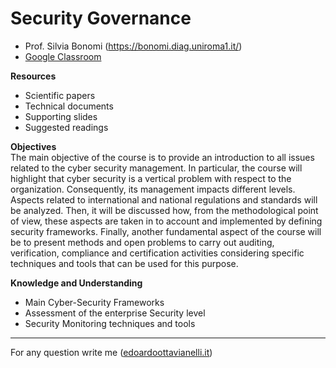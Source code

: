 # Security Governance

- Prof. Silvia Bonomi (https://bonomi.diag.uniroma1.it/)
- [Google Classroom](https://classroom.google.com/u/0/c/MzkwODQwOTUyMDU2) 

**Resources**  
- Scientific papers
- Technical documents
- Supporting slides
- Suggested readings

**Objectives**  
The main objective of the course is to provide an introduction to all issues related to the cyber security management. In particular, the course will highlight that cyber security is a vertical problem with respect to the organization. Consequently, its management impacts different levels.
Aspects related to international and national regulations and standards will be analyzed. Then, it will be discussed how, from the methodological point of view, these aspects are taken in to account and implemented by defining security frameworks.
Finally, another fundamental aspect of the course will be to present methods and open problems to carry out auditing, verification, compliance and certification activities considering specific techniques and tools that can be used for this purpose.

**Knowledge and Understanding**
  - Main Cyber-Security Frameworks
  - Assessment of the enterprise Security level
  - Security Monitoring techniques and tools

---------

For any question write me ([edoardoottavianelli.it](https://www.edoardoottavianelli.it/))
